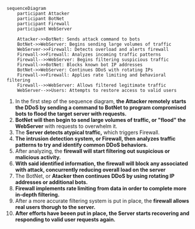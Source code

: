 ```mermaid
sequenceDiagram
    participant Attacker
    participant BotNet
    participant Firewall
    participant WebServer

    Attacker->>BotNet: Sends attack command to bots
    BotNet->>WebServer: Begins sending large volumes of traffic
    WebServer->>Firewall: Detects overload and alerts firewall
    Firewall->>Firewall: Analyzes incoming traffic patterns
    Firewall-->>WebServer: Begins filtering suspicious traffic
    Firewall->>BotNet: Blocks known bot IP addresses
    BotNet->>WebServer: Continues DDoS with rotating IPs
    Firewall->>Firewall: Applies rate limiting and behavioral filtering
    Firewall-->>WebServer: Allows filtered legitimate traffic
    WebServer-->>Users: Attempts to restore access to valid users
```
1. In the first step of the sequence diagram, **the Attacker remotely starts the DDoS by sending a command to BotNet to program compromised bots to flood the target server with requests.**
2. **BotNet will then begin to send large volumes of traffic, or "flood" the WebServer** with requests to overwhelm it.
3. The **Server detects atypical traffic,** which triggers Firewall. 
4. **The intrusion detection system, or Firewall, then analyzes traffic patterns to try and identify common DDoS behaviors.**  
5. After analyzing, the **firewall will start filtering out suspicious or malicious activity.** 
6. **With said identified information, the firewall will block any associated with attack, concurrently reducing overall load on the server**  
7. The BotNet, or **Atacker then continues DDoS by using rotating IP addresses or additional bots.**  
8. **Firewall implements rate limiting from data in order to complete more in-depth filtering.**
9. After a more accurate filtering system is put in place, the **firewall allows real users thorugh to the server.** 
10. **After efforts have beeen put in place, the Server starts recovering and responding to valid user requests again.**
